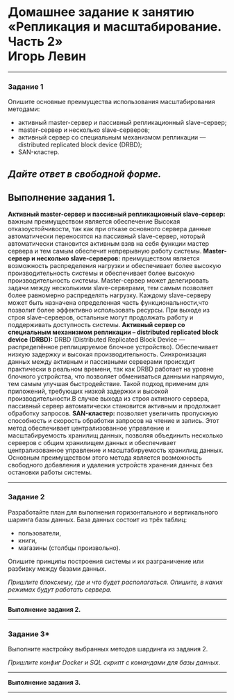 # Домашнее задание к занятию «Репликация и масштабирование. Часть 2» <br/> Игорь Левин
---

### Задание 1

Опишите основные преимущества использования масштабирования методами:

- активный master-сервер и пассивный репликационный slave-сервер; 
- master-сервер и несколько slave-серверов;
- активный сервер со специальным механизмом репликации — distributed replicated block device (DRBD);
- SAN-кластер.

*Дайте ответ в свободной форме.*
---

**Выполнение задания 1.**
---

**Активный master-сервер и пассивный репликационный slave-сервер:** важным преимуществом  является обеспечение Высокая отказоустойчивости, так как при отказе основного сервера данные автоматически переносятся на пассивный slave-сервер, который автоматически становится активным взяв на себя функции мастер сервера и тем самым обеспечит непрерывную работу системы. 
**Master-сервер и несколько slave-серверов:** преимуществом является возможность распределения нагрузки и обеспечивает более высокую производительность системы и обеспечивает более высокую производительность системы. Master-сервер может делегировать задачи между несколькими slave-серверами, тем самым позволяет более равномерно распределять нагрузку. Каждому slave-серверу может быть назначена определенная часть функциональности,что позволит более эффективно использовать ресурсы. При выходе из строя slave-серверов, остальные могут продолжать работу и поддерживать доступность системы.
**Активный сервер со специальным механизмом репликации – distributed replicated block device (DRBD):**
DRBD (Distributed Replicated Block Device — распределённое реплицируемое блочное устройство). Обеспечивает низкую задержку и высокая производительность. Синхронизация данных между активным и пассивными серверами происхдит практически в реальном времени, так как DRBD работает на уровне блочного устройства, что позволяет обмениваться данными напрямую, тем самым улучшая быстродействие. Такой подход применим для приложений, требующих низкой задержки и высокой производительности.В случае выхода из строя активного сервера, пассивный сервер автоматически становится активным и продолжает обработку запросов.
**SAN-кластер:** позволяет увеличить пропускную способность и скорость обработки запросов на чтение и запись. 
Этот метод обеспечивает централизованное управление и масштабируемость хранилищ данных, позволяя объединить несколько серверов с общим хранилищем данных и обеспечивает централизованное управление и масштабируемость хранилищ данных. Основным преимуществом этого метода является возможность свободного добавления и удаления устройств хранения данных без остановки работы системы. 



---

### Задание 2


Разработайте план для выполнения горизонтального и вертикального шаринга базы данных. База данных состоит из трёх таблиц: 

- пользователи, 
- книги, 
- магазины (столбцы произвольно). 

Опишите принципы построения системы и их разграничение или разбивку между базами данных.

*Пришлите блоксхему, где и что будет располагаться. Опишите, в каких режимах будут работать сервера.* 

---

**Выполнение задания 2.**









---

### Задание 3*

Выполните настройку выбранных методов шардинга из задания 2.

*Пришлите конфиг Docker и SQL скрипт с командами для базы данных*.

---

**Выполнение задания 3.**

---